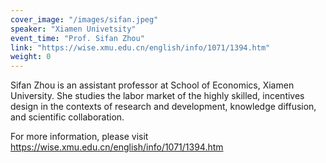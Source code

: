```yaml
---
cover_image: "/images/sifan.jpeg"
speaker: "Xiamen Univetsity"
event_time: "Prof. Sifan Zhou"
link: "https://wise.xmu.edu.cn/english/info/1071/1394.htm"
weight: 0
---
```


Sifan Zhou is an assistant professor at School of Economics, Xiamen University. She studies the labor market of the highly skilled, incentives design in the contexts of research and development, knowledge diffusion, and scientific collaboration.

For more information, please visit https://wise.xmu.edu.cn/english/info/1071/1394.htm


